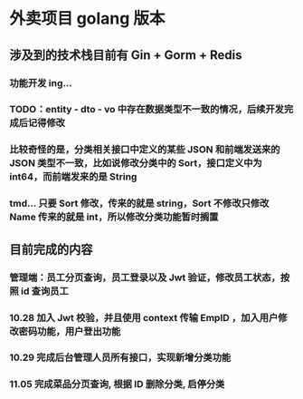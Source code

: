 # 外卖项目 golang 版本
## 涉及到的技术栈目前有 Gin + Gorm + Redis
### 功能开发 ing... 
### TODO：entity - dto - vo 中存在数据类型不一致的情况，后续开发完成后记得修改
### 比较奇怪的是，分类相关接口中定义的某些 JSON 和前端发送来的 JSON 类型不一致，比如说修改分类中的 Sort，接口定义中为 int64，而前端发来的是 String
### tmd... 只要 Sort 修改，传来的就是 string，Sort 不修改只修改 Name 传来的就是 int，所以修改分类功能暂时搁置
## 目前完成的内容
### 管理端：员工分页查询，员工登录以及 Jwt 验证，修改员工状态，按照 id 查询员工
### 10.28 加入 Jwt 校验，并且使用 context 传输 EmpID ，加入用户修改密码功能，用户登出功能
### 10.29 完成后台管理人员所有接口，实现新增分类功能
### 11.05 完成菜品分页查询, 根据 ID 删除分类, 启停分类